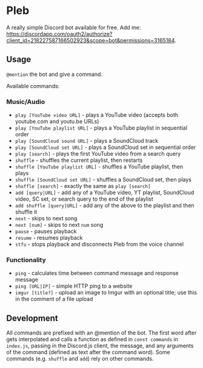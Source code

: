 # Pleb
A really simple Discord bot available for free.  Add me: <https://discordapp.com/oauth2/authorize?client_id=218227587166502923&scope=bot&permissions=3165184>.

## Usage
`@mention` the bot and give a command.

Available commands:

### Music/Audio
- `play [YouTube video URL]` - plays a YouTube video (accepts both youtube.com and youtu.be URLs)
- `play [YouTube playlist URL]` - plays a YouTube playlist in sequential order
- `play [SoundCloud sound URL]` - plays a SoundCloud track
- `play [SoundCloud set URL]` - plays a SoundCloud set in sequential order
- `play [search]` - plays the first YouTube video from a search query
- `shuffle` - shuffles the current playlist, then restarts
- `shuffle [YouTube playlist URL]` - shuffles a YouTube playlist, then plays
- `shuffle [SoundCloud set URL]` - shuffles a SoundCloud set, then plays
- `shuffle [search]` - exactly the same as `play [search]`
- `add [query|URL]` -  add any of a YouTube video, YT playlist, SoundCloud video, SC set, or search query to the end of the playlist
- `add shuffle [query|URL]` - add any of the above to the playlist and then shuffle it
- `next` - skips to next song
- `next [num]` - skips to next `num` song
- `pause` - pauses playback
- `resume` - resumes playback
- `stfu` - stops playback and disconnects Pleb from the voice channel

### Functionality
- `ping` - calculates time between command message and response message
- `ping [URL|IP]` - simple HTTP ping to a website
- `imgur [title?]` - upload an image to Imgur with an optional title; use this in the comment of a file upload

## Development
All commands are prefixed with an @mention of the bot.  The first word after gets interpolated and calls a function as defined in `const commands` in `index.js`, passing in the Discord.js client, the message, and any arguments of the command (defined as text after the command word).  Some commands (e.g. `shuffle` and `add`) rely on other commands.